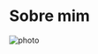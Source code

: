 # Sobre mim
![photo](https://github.com/user-attachments/assets/9a6e05f2-4dbb-408e-8034-56d8d87f1860)
